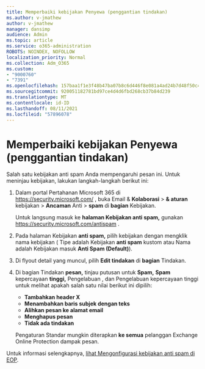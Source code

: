 ```yaml
---
title: Memperbaiki kebijakan Penyewa (penggantian tindakan)
ms.author: v-jmathew
author: v-jmathew
manager: dansimp
audience: Admin
ms.topic: article
ms.service: o365-administration
ROBOTS: NOINDEX, NOFOLLOW
localization_priority: Normal
ms.collection: Adm_O365
ms.custom:
- "9000760"
- "7391"
ms.openlocfilehash: 157baa1f1e3f48b47ba07b8c6d446f8e081a4ad24b7d48f50c4fc5af5518cdd6
ms.sourcegitcommit: 920051182781bd97ce4d4d6fbd268cb37b84d239
ms.translationtype: MT
ms.contentlocale: id-ID
ms.lasthandoff: 08/11/2021
ms.locfileid: "57896078"
---
```

# <a name="fix-tenant-policy-action-override"></a>Memperbaiki kebijakan Penyewa (penggantian tindakan)

Salah satu kebijakan anti spam Anda mempengaruhi pesan ini. Untuk meninjau kebijakan, lakukan langkah-langkah berikut ini:

1. Dalam portal Pertahanan Microsoft 365 di <https://security.microsoft.com/> , buka Email & **Kolaborasi** \> **& aturan** kebijakan \> **Ancaman** Anti \> **spam** di **bagian** Kebijakan.

   Untuk langsung masuk ke **halaman Kebijakan anti spam,** gunakan <https://security.microsoft.com/antispam> .

2. Pada halaman Kebijakan **anti spam,** pilih kebijakan dengan mengklik nama kebijakan ( Tipe adalah  Kebijakan **anti spam** kustom atau Nama adalah Kebijakan masuk **Anti Spam (Default)**).
3. Di flyout detail yang muncul, pilih **Edit tindakan** di **bagian** Tindakan.
4. Di bagian Tindakan **pesan,** tinjau putusan untuk **Spam,** **Spam**  kepercayaan **tinggi,** Pengelabuan , dan Pengelabuan kepercayaan tinggi untuk melihat apakah salah satu nilai berikut ini dipilih:
   - **Tambahkan header X**
   - **Menambahkan baris subjek dengan teks**
   - **Alihkan pesan ke alamat email**
   - **Menghapus pesan**
   - **Tidak ada tindakan**

   Pengaturan Standar mungkin diterapkan **ke semua** pelanggan Exchange Online Protection dampak pesan.

Untuk informasi selengkapnya, [lihat Mengonfigurasi kebijakan anti spam di EOP](https://docs.microsoft.com/microsoft-365/security/office-365-security/configure-your-spam-filter-policies).
